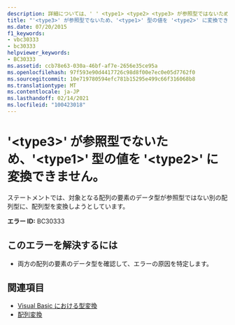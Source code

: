 ```yaml
---
description: 詳細については、' ' <type1> <type2> <type3> が参照型ではないため、型 ' ' の値を ' ' に変換できません。
title: "'<type3>' が参照型でないため、'<type1>' 型の値を '<type2>' に変換できません。"
ms.date: 07/20/2015
f1_keywords:
- vbc30333
- bc30333
helpviewer_keywords:
- BC30333
ms.assetid: ccb78e63-030a-46bf-af7e-2656e35ce95a
ms.openlocfilehash: 97f593e90d4417726c98d8f00e7ec0e05d7762f0
ms.sourcegitcommit: 10e719780594efc781b15295e499c66f316068b8
ms.translationtype: MT
ms.contentlocale: ja-JP
ms.lasthandoff: 02/14/2021
ms.locfileid: "100423018"
---
```

# <a name="value-of-type-type1-cannot-be-converted-to-type2-because-type3-is-not-a-reference-type"></a>'\<type3>' が参照型でないため、'\<type1>' 型の値を '\<type2>' に変換できません。

ステートメントでは、対象となる配列の要素のデータ型が参照型ではない別の配列型に、配列型を変換しようとしています。  
  
 **エラー ID:** BC30333  
  
## <a name="to-correct-this-error"></a>このエラーを解決するには  
  
- 両方の配列の要素のデータ型を確認して、エラーの原因を特定します。  
  
## <a name="see-also"></a>関連項目

- [Visual Basic における型変換](../programming-guide/language-features/data-types/type-conversions.md)
- [配列変換](../programming-guide/language-features/data-types/array-conversions.md)
